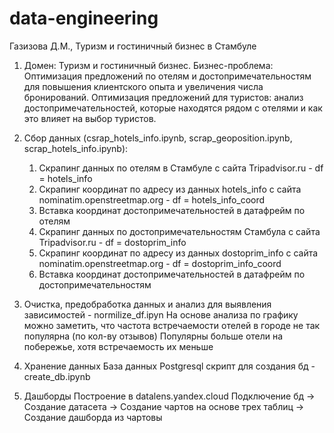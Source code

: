 # data-engineering
Газизова Д.М., Туризм и гостиничный бизнес в Стамбуле

1. Домен: Туризм и гостиничный бизнес.
   Бизнес-проблема: Оптимизация предложений по отелям и достопримечательностям для повышения клиентского опыта и увеличения числа бронирований.
   Оптимизация предложений для туристов: анализ достопримечательностей, которые находятся рядом с отелями и как это влияет на выбор туристов.

3. Сбор данных (csrap_hotels_info.ipynb, scrap_geoposition.ipynb, scrap_hotels_info.ipynb):
   1) Скрапинг данных по отелям в Стамбуле с сайта Tripadvisor.ru - df = hotels_info
   2) Скрапинг координат по адресу из данных hotels_info с сайта nominatim.openstreetmap.org - df = hotels_info_coord
   3) Вставка координат достопримечательностей в датафрейм по отелям
   4) Скрапинг данных по достопримечательностям Стамбула с сайта Tripadvisor.ru - df = dostoprim_info
   5) Скрапинг координат по адресу из данных dostoprim_info с сайта nominatim.openstreetmap.org - df = dostoprim_info_coord
   6) Вставка координат достопримечательностей в датафрейм по достопримечательностям

4. Очистка, предобработка данных и анализ для выявления зависимостей - normilize_df.ipyn
   На основе анализа по графику можно заметить, что частота встречаемости отелей в городе не так популярна (по кол-ву отзывов)
   Популярны больше отели на побережье, хотя встречаемость их меньше
5. Хранение данных
   База данных Postgresql
   скрипт для создания бд - create_db.ipynb
7. Дашборды
   Построение в datalens.yandex.cloud
   Подключение бд -> Создание датасета -> Создание чартов на основе трех таблиц -> Создание дашборда из чартовы 
